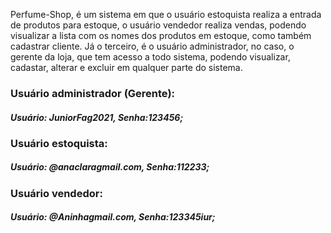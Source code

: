 Perfume-Shop, é um sistema em que o usuário estoquista realiza a entrada de produtos para estoque, o usuário vendedor realiza vendas, podendo visualizar a lista com os nomes dos produtos em estoque, como também cadastrar cliente. Já o terceiro, é o usuário administrador, no caso, o gerente da loja, que tem acesso a todo sistema, podendo visualizar, cadastar, alterar e excluir em qualquer parte do sistema.
 
<h3> Usuário administrador (Gerente):</h3> 
    <h5> Usuário: JuniorFag2021, Senha:123456; </h5>
 
<h3> Usuário estoquista:</h3> 
    <h5>Usuário: @anaclaragmail.com, Senha:112233;</h5>
 
<h3>Usuário vendedor:</h3> 
    <h5>Usuário: @Aninhagmail.com, Senha:123345iur;</h5>
